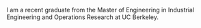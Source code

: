 I am a recent graduate from the Master of Engineering in Industrial Engineering and Operations Research at UC Berkeley.
